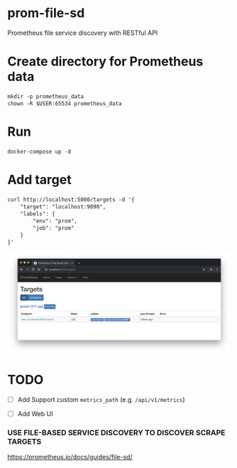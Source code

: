 # prom-file-sd
Prometheus file service discovery with RESTful API

# Create directory for Prometheus data

```
mkdir -p prometheus_data
chown -R $USER:65534 prometheus_data
```

# Run

```
docker-compose up -d
```

# Add target

```
curl http://localhost:5000/targets -d '{
    "target": "localhost:9090",
    "labels": {
        "env": "prom",
	    "job": "prom"
    }
}'
```

![Prometheus Targets](images/prom-targets.png)

# TODO
- [ ] Add Support custom `metrics_path`  (e.g. `/api/v1/metrics`)
- [ ] Add Web UI


### USE FILE-BASED SERVICE DISCOVERY TO DISCOVER SCRAPE TARGETS
https://prometheus.io/docs/guides/file-sd/
